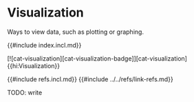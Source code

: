 # Visualization

Ways to view data, such as plotting or graphing.

{{#include index.incl.md}}

[![cat-visualization][cat-visualization-badge]][cat-visualization]{{hi:Visualization}}

{{#include refs.incl.md}}
{{#include ../../refs/link-refs.md}}

<div class="hidden">
TODO: write
</div>
